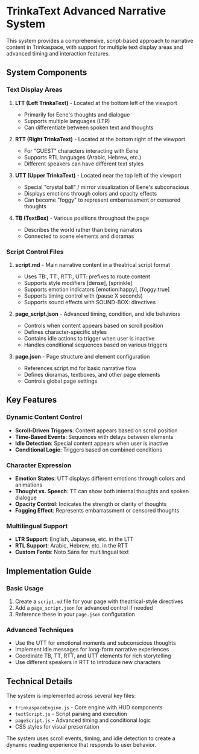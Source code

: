 # TrinkaText Advanced Narrative System

This system provides a comprehensive, script-based approach to narrative content in Trinkaspace, with support for multiple text display areas and advanced timing and interaction features.

## System Components

### Text Display Areas

1. **LTT (Left TrinkaText)** - Located at the bottom left of the viewport
   - Primarily for Eene's thoughts and dialogue
   - Supports multiple languages (LTR)
   - Can differentiate between spoken text and thoughts

2. **RTT (Right TrinkaText)** - Located at the bottom right of the viewport
   - For "GUEST" characters interacting with Eene
   - Supports RTL languages (Arabic, Hebrew, etc.)
   - Different speakers can have different text styles

3. **UTT (Upper TrinkaText)** - Located near the top left of the viewport
   - Special "crystal ball" / mirror visualization of Eene's subconscious
   - Displays emotions through colors and opacity effects
   - Can become "foggy" to represent embarrassment or censored thoughts

4. **TB (TextBox)** - Various positions throughout the page
   - Describes the world rather than being narrators
   - Connected to scene elements and dioramas

### Script Control Files

1. **script.md** - Main narrative content in a theatrical script format
   - Uses TB:, TT:, RTT:, UTT: prefixes to route content
   - Supports style modifiers [dense], [sprinkle]
   - Supports emotion indicators [emotion:happy], [foggy:true]
   - Supports timing control with (pause X seconds)
   - Supports sound effects with SOUND-BOX: directives

2. **page_script.json** - Advanced timing, condition, and idle behaviors
   - Controls when content appears based on scroll position
   - Defines character-specific styles
   - Contains idle actions to trigger when user is inactive
   - Handles conditional sequences based on various triggers

3. **page.json** - Page structure and element configuration
   - References script.md for basic narrative flow
   - Defines dioramas, textboxes, and other page elements
   - Controls global page settings

## Key Features

### Dynamic Content Control

- **Scroll-Driven Triggers**: Content appears based on scroll position
- **Time-Based Events**: Sequences with delays between elements
- **Idle Detection**: Special content appears when user is inactive
- **Conditional Logic**: Triggers based on combined conditions

### Character Expression

- **Emotion States**: UTT displays different emotions through colors and animations
- **Thought vs. Speech**: TT can show both internal thoughts and spoken dialogue
- **Opacity Control**: Indicates the strength or clarity of thoughts
- **Fogging Effect**: Represents embarrassment or censored thoughts

### Multilingual Support

- **LTR Support**: English, Japanese, etc. in the LTT
- **RTL Support**: Arabic, Hebrew, etc. in the RTT
- **Custom Fonts**: Noto Sans for multilingual text

## Implementation Guide

### Basic Usage

1. Create a `script.md` file for your page with theatrical-style directives
2. Add a `page_script.json` for advanced control if needed
3. Reference these in your `page.json` configuration

### Advanced Techniques

- Use the UTT for emotional moments and subconscious thoughts
- Implement idle messages for long-form narrative experiences
- Coordinate TB, TT, RTT, and UTT elements for rich storytelling
- Use different speakers in RTT to introduce new characters

## Technical Details

The system is implemented across several key files:
- `trinkaspaceEngine.js` - Core engine with HUD components
- `textScript.js` - Script parsing and execution
- `pageScript.js` - Advanced timing and conditional logic
- CSS styles for visual presentation

The system uses scroll events, timing, and idle detection to create a dynamic reading experience that responds to user behavior.
